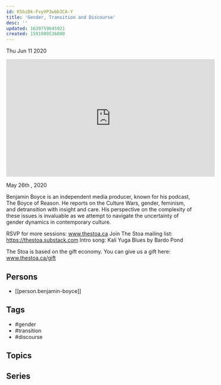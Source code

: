```yaml
---
id: K5hzDk-FvyVP3wbb3CA-Y
title: 'Gender, Transition and Discourse'
desc: ''
updated: 1639759645921
created: 1591900536000
---
```





Thu Jun 11 2020

<iframe width="560" height="315" src="https://www.youtube.com/embed/d7CCcqQPgIE" title="Gender, Transition and Discourse w/ Benjamin Boyce" frameborder="0" allow="accelerometer; autoplay; clipboard-write; encrypted-media; gyroscope; picture-in-picture" allowfullscreen ></iframe>

May 26th , 2020

Benjamin Boyce is an independent media producer, known for his podcast, The Boyce of Reason. He reports on the Culture Wars, gender, feminism, and detransition with insight and care. His perspective on the complexity of these issues is invaluable as we attempt to navigate the uncertainty of gender dynamics in contemporary culture.

RSVP for more sessions: www.thestoa.ca
Join The Stoa mailing list: https://thestoa.substack.com
Intro song: Kali Yuga Blues by Bardo Pond

The Stoa is based on the gift economy. You can give us a gift here: www.thestoa.ca/gift

## Persons

- [[person.benjamin-boyce]]

## Tags

- #gender
- #transition
- #discourse

## Topics



## Series



